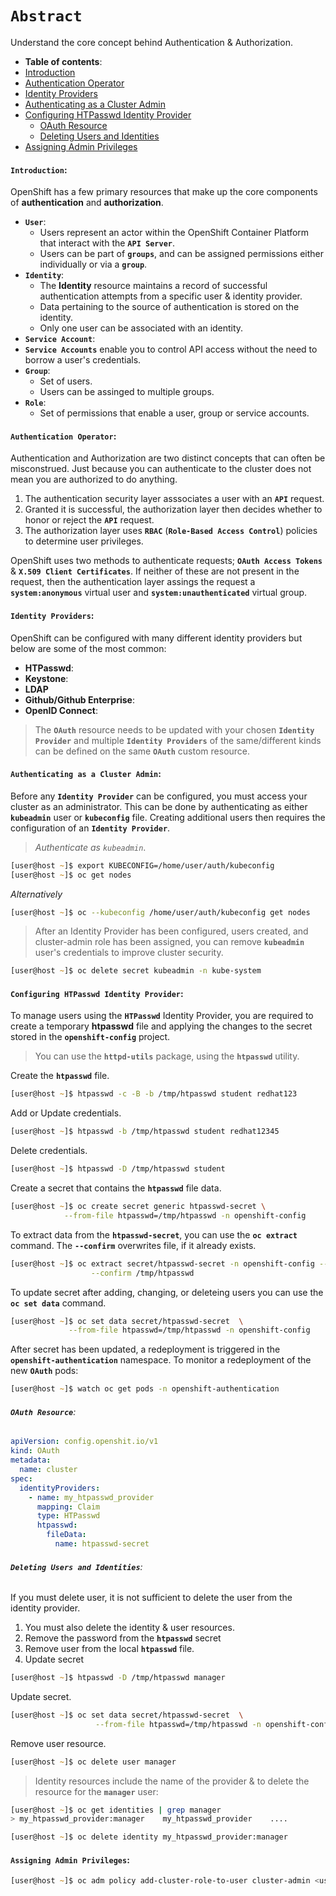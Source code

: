 # **`Abstract`**

Understand the core concept behind Authentication & Authorization.
-  **Table of contents**:
  - [Introduction](#introduction)
  - [Authentication Operator](#authentication-operator)
  - [Identity Providers](#identity-providers)
  - [Authenticating as a Cluster Admin](#authenticating-as-as-cluster-admin)
  - [Configuring HTPasswd Identity Provider](#identity-providers)
    - [OAuth Resource](#oauth-resource)
    - [Deleting Users and Identities](#deleting-users)
  - [Assigning Admin Privileges](#assigning-admin-privileges)
#### **`Introduction`**:
OpenShift has a few primary resources that make up the core components of **authentication** and **authorization**.
- **`User`**:
  - Users represent an actor within the OpenShift Container Platform that interact with the **`API Server`**. 
  - Users can be part of **`groups`**, and can be assigned permissions either individually or via a **`group`**.
- **`Identity`**:
  - The **Identity** resource maintains a record of successful authentication attempts from a specific user & identity provider.
  - Data pertaining to the source of authentication is stored on the identity.
  - Only one user can be associated with an identity. 
- **`Service Account`**:
 - **`Service Accounts`** enable you to control API access without the need to borrow a user's credentials.
- **`Group`**:
  - Set of users.
  - Users can be assinged to multiple groups.
- **`Role`**:
  - Set of permissions that enable a user, group or service accounts.
#### **`Authentication Operator`**:
Authentication and Authorization are two distinct concepts that can often be misconstrued. Just because you can authenticate to the cluster does not mean you are authorized to do anything. 
1. The authentication security layer asssociates a user with an **`API`** request. 
2. Granted it is successful, the authorization layer then decides whether to honor or reject the **`API`** request.
3. The authorization layer uses **`RBAC`** (**`Role-Based Access Control`**) policies to determine user privileges.

OpenShift uses two methods to authenticate requests; **`OAuth Access Tokens`** & **`X.509 Client Certificates`**. If neither of these are not present in the request, then the authentication layer assings the request a **`system:anonymous`** virtual user and **`system:unauthenticated`** virtual group.
#### **`Identity Providers`**:
OpenShift can be configured with many different identity providers but below are some of the most common:
- **HTPasswd**:
- **Keystone**:
- **LDAP**
- **Github/Github Enterprise**:
- **OpenID Connect**:

> The **`OAuth`** resource needs to be updated with your chosen **`Identity Provider`** and multiple **`Identity Providers`** of the same/different kinds can be defined on the same **`OAuth`** custom resource.
#### **`Authenticating as a Cluster Admin`**:

Before any **`Identity Provider`** can be configured, you must access your cluster as an administrator. This can be done by authenticating as either **`kubeadmin`** user or **`kubeconfig`** file. Creating additional users then requires the configuration of an **`Identity Provider`**.
> *Authenticate as `kubeadmin`*.

```zsh
[user@host ~]$ export KUBECONFIG=/home/user/auth/kubeconfig
[user@host ~]$ oc get nodes

```
 *Alternatively*
```zsh
[user@host ~]$ oc --kubeconfig /home/user/auth/kubeconfig get nodes
 ```
 > After an Identity Provider has been configured, users created, and cluster-admin role has been assigned, you can remove **`kubeadmin`** user's credentials to improve cluster security.
```zsh
[user@host ~]$ oc delete secret kubeadmin -n kube-system
```
#### **`Configuring HTPasswd Identity Provider`**:
To manage users using the **`HTPasswd`** Identity Provider, you are required to create a temporary **htpasswd** file and applying the changes to the secret stored in the **`openshift-config`** project.
> You can use the **`httpd-utils`** package, using the **`htpasswd`** utility.

Create the **`htpasswd`** file.
```zsh
[user@host ~]$ htpasswd -c -B -b /tmp/htpasswd student redhat123
```
Add or Update credentials.
```zsh
[user@host ~]$ htpasswd -b /tmp/htpasswd student redhat12345
```
Delete credentials.
```zsh
[user@host ~]$ htpasswd -D /tmp/htpasswd student
```
Create a secret that contains the **`htpasswd`** file data.
```zsh
[user@host ~]$ oc create secret generic htpasswd-secret \
            --from-file htpasswd=/tmp/htpasswd -n openshift-config
```
To extract data from the **`htpasswd-secret`**, you can use the **`oc extract`** command. The **`--confirm`** overwrites file, if it already exists.
```zsh
[user@host ~]$ oc extract secret/htpasswd-secret -n openshift-config --to /tmp/ \
                  --confirm /tmp/htpasswd
```
To update secret after adding, changing, or deleteing users you can use the **`oc set data`** command.
```zsh
[user@host ~]$ oc set data secret/htpasswd-secret  \
             --from-file htpasswd=/tmp/htpasswd -n openshift-config
```
After secret has been updated, a redeployment is triggered in the **`openshift-authentication`** namespace. To monitor a redeployment of the new **`OAuth`** pods:
```zsh
[user@host ~]$ watch oc get pods -n openshift-authentication
``` 
###### **`OAuth Resource`**:
```yaml
apiVersion: config.openshit.io/v1
kind: OAuth
metadata:
  name: cluster
spec:
  identityProviders:
    - name: my_htpasswd_provider  
      mapping: Claim  
      type: HTPasswd
      htpasswd:
        fileData:
          name: htpasswd-secret
```
###### **`Deleting Users and Identities`**:
If you must delete  user, it is not sufficient to delete the user from the identity provider. 
1. You must also delete the identity & user resources.
2. Remove the password from the **`htpasswd`** secret
3. Remove user from the local **`htpasswd`** file.
4. Update secret
```zsh
[user@host ~]$ htpasswd -D /tmp/htpasswd manager
```
Update secret.
```zsh
[user@host ~]$ oc set data secret/htpasswd-secret  \
                   --from-file htpasswd=/tmp/htpasswd -n openshift-config
```
Remove user resource.
```zsh
[user@host ~]$ oc delete user manager 
```

> Identity resources include the name of the provider & to delete the resource for the **`manager`** user:
```zsh
[user@host ~]$ oc get identities | grep manager
> my_htpasswd_provider:manager    my_htpasswd_provider    ....

[user@host ~]$ oc delete identity my_htpasswd_provider:manager
```
#### **`Assigning Admin Privileges`**:
```zsh
[user@host ~]$ oc adm policy add-cluster-role-to-user cluster-admin <user_name>
```
